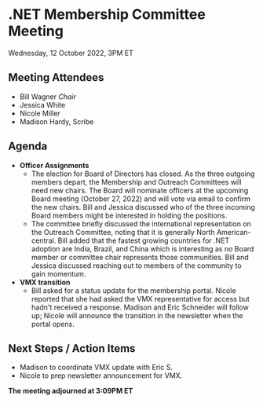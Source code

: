 # .NET Membership Committee Meeting

Wednesday, 12 October 2022, 3PM ET

## Meeting Attendees

* Bill Wagner _Chair_
* Jessica White
* Nicole Miller
* Madison Hardy, Scribe

## Agenda

* **Officer Assignments**
  * The election for Board of Directors has closed. As the three outgoing members depart, the Membership and Outreach Committees will need new chairs. The Board will nominate officers at the upcoming Board meeting (October 27, 2022) and will vote via email to confirm the new chairs. Bill and Jessica discussed who of the three incoming Board members might be interested in holding the positions.
  * The committee briefly discussed the international representation on the Outreach Committee, noting that it is generally North American-central. Bill added that the fastest growing countries for .NET adoption are India, Brazil, and China which is interesting as no Board member or committee chair represents those communities. Bill and Jessica discussed reaching out to members of the community to gain momentum.
* **VMX transition**
  * Bill asked for a status update for the membership portal. Nicole reported that she had asked the VMX representative for access but hadn't received a response. Madison and Eric Schneider will follow up; Nicole will announce the transition in the newsletter when the portal opens.

## Next Steps / Action Items

* Madison to coordinate VMX update with Eric S.
* Nicole to prep newsletter announcement for VMX.

**The meeting adjourned at 3:09PM ET**
